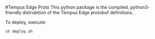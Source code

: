 #Tempus Edge Proto
This python package is the compiled, python3-friendly distrubition of the Tempus Edge protobuf definitions.

To deploy, execute:
```bash
sh deploy.sh
```